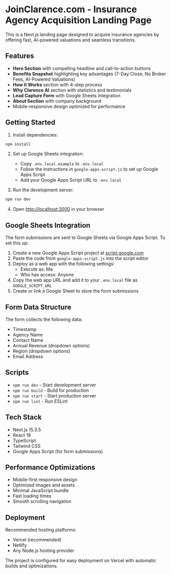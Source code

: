 # JoinClarence.com - Insurance Agency Acquisition Landing Page

This is a Next.js landing page designed to acquire insurance agencies by offering fast, AI-powered valuations and seamless transitions.

## Features

- **Hero Section** with compelling headline and call-to-action buttons
- **Benefits Snapshot** highlighting key advantages (7-Day Close, No Broker Fees, AI-Powered Valuations)
- **How It Works** section with 4-step process
- **Why Clarence AI** section with statistics and testimonials
- **Lead Capture Form** with Google Sheets integration
- **About Section** with company background
- Mobile-responsive design optimized for performance

## Getting Started

1. Install dependencies:
```bash
npm install
```

2. Set up Google Sheets integration:
   - Copy `.env.local.example` to `.env.local`
   - Follow the instructions in `google-apps-script.js` to set up Google Apps Script
   - Add your Google Apps Script URL to `.env.local`

3. Run the development server:
```bash
npm run dev
```

4. Open [http://localhost:3000](http://localhost:3000) in your browser

## Google Sheets Integration

The form submissions are sent to Google Sheets via Google Apps Script. To set this up:

1. Create a new Google Apps Script project at [script.google.com](https://script.google.com)
2. Paste the code from `google-apps-script.js` into the script editor
3. Deploy as a web app with the following settings:
   - Execute as: Me
   - Who has access: Anyone
4. Copy the web app URL and add it to your `.env.local` file as `GOOGLE_SCRIPT_URL`
5. Create or link a Google Sheet to store the form submissions

## Form Data Structure

The form collects the following data:
- Timestamp
- Agency Name
- Contact Name
- Annual Revenue (dropdown options)
- Region (dropdown options)
- Email Address

## Scripts

- `npm run dev` - Start development server
- `npm run build` - Build for production
- `npm run start` - Start production server
- `npm run lint` - Run ESLint

## Tech Stack

- Next.js 15.3.5
- React 18
- TypeScript
- Tailwind CSS
- Google Apps Script (for form submissions)

## Performance Optimizations

- Mobile-first responsive design
- Optimized images and assets
- Minimal JavaScript bundle
- Fast loading times
- Smooth scrolling navigation

## Deployment

Recommended hosting platforms:
- Vercel (recommended)
- Netlify
- Any Node.js hosting provider

The project is configured for easy deployment on Vercel with automatic builds and optimizations.